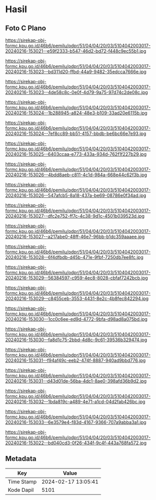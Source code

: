 # Hasil

## Foto C Plano

https://sirekap-obj-formc.kpu.go.id/46b6/pemilu/pdpr/51/04/04/20/03/5104042003017-20240216-153021--e59f2333-b547-46d2-bd72-f448c9ec55b1.jpg

https://sirekap-obj-formc.kpu.go.id/46b6/pemilu/pdpr/51/04/04/20/03/5104042003017-20240216-153023--bd311d20-ffbd-44a9-9482-35edcca7666e.jpg

https://sirekap-obj-formc.kpu.go.id/46b6/pemilu/pdpr/51/04/04/20/03/5104042003017-20240216-153023--4de58c8c-0e0f-4d79-9a75-97d74c2de08c.jpg

https://sirekap-obj-formc.kpu.go.id/46b6/pemilu/pdpr/51/04/04/20/03/5104042003017-20240216-153024--1b288945-a824-48e3-b109-33ad20e6115b.jpg

https://sirekap-obj-formc.kpu.go.id/46b6/pemilu/pdpr/51/04/04/20/03/5104042003017-20240216-153024--7ef8cc89-bb51-4157-bbdb-be6bc66e7e93.jpg

https://sirekap-obj-formc.kpu.go.id/46b6/pemilu/pdpr/51/04/04/20/03/5104042003017-20240216-153025--6403ccaa-e773-433a-934d-762f1f227b29.jpg

https://sirekap-obj-formc.kpu.go.id/46b6/pemilu/pdpr/51/04/04/20/03/5104042003017-20240216-153026--4bdd8aeb-c811-4c1d-984a-668e44c62f3b.jpg

https://sirekap-obj-formc.kpu.go.id/46b6/pemilu/pdpr/51/04/04/20/03/5104042003017-20240216-153026--547afcb5-8a18-437a-be69-08786e0f34ad.jpg

https://sirekap-obj-formc.kpu.go.id/46b6/pemilu/pdpr/51/04/04/20/03/5104042003017-20240216-153027--dfc2e752-ff7c-4c38-9d1c-4501b039523d.jpg

https://sirekap-obj-formc.kpu.go.id/46b6/pemilu/pdpr/51/04/04/20/03/5104042003017-20240216-153027--a217abe0-48ff-46e7-96bb-b1dc359aaaee.jpg

https://sirekap-obj-formc.kpu.go.id/46b6/pemilu/pdpr/51/04/04/20/03/5104042003017-20240216-153028--6f4dfbdb-d45b-471e-9fbf-7250db7ee8fc.jpg

https://sirekap-obj-formc.kpu.go.id/46b6/pemilu/pdpr/51/04/04/20/03/5104042003017-20240216-153029--56384597-c959-4ec8-8028-cbfaf7242bcb.jpg

https://sirekap-obj-formc.kpu.go.id/46b6/pemilu/pdpr/51/04/04/20/03/5104042003017-20240216-153029--c8455ceb-3553-4431-8e2c-4b8fec842294.jpg

https://sirekap-obj-formc.kpu.go.id/46b6/pemilu/pdpr/51/04/04/20/03/5104042003017-20240216-153030--1cc0c6ee-ed9d-4772-9bfa-d98ad8a075bd.jpg

https://sirekap-obj-formc.kpu.go.id/46b6/pemilu/pdpr/51/04/04/20/03/5104042003017-20240216-153030--fa8d1c75-2bbd-4d8c-9c61-39536b329474.jpg

https://sirekap-obj-formc.kpu.go.id/46b6/pemilu/pdpr/51/04/04/20/03/5104042003017-20240216-153031--f94af49c-eeb2-474f-8887-940ad9bbd776.jpg

https://sirekap-obj-formc.kpu.go.id/46b6/pemilu/pdpr/51/04/04/20/03/5104042003017-20240216-153031--d43d01de-56ba-4dc1-8ae0-398afd36b9d2.jpg

https://sirekap-obj-formc.kpu.go.id/46b6/pemilu/pdpr/51/04/04/20/03/5104042003017-20240216-153032--1bda819c-a489-4e71-a1cd-04d2fab426bc.jpg

https://sirekap-obj-formc.kpu.go.id/46b6/pemilu/pdpr/51/04/04/20/03/5104042003017-20240216-153033--6e3579e4-f83d-4167-9366-707a9abba3a1.jpg

https://sirekap-obj-formc.kpu.go.id/46b6/pemilu/pdpr/51/04/04/20/03/5104042003017-20240216-153022--bd040cd3-0f26-434f-9c4f-443a768fa572.jpg


## Metadata

| Key        | Value               |
| ---------- | ------------------- |
| Time Stamp | 2024-02-17 13:05:41 |
| Kode Dapil | 5101                |



